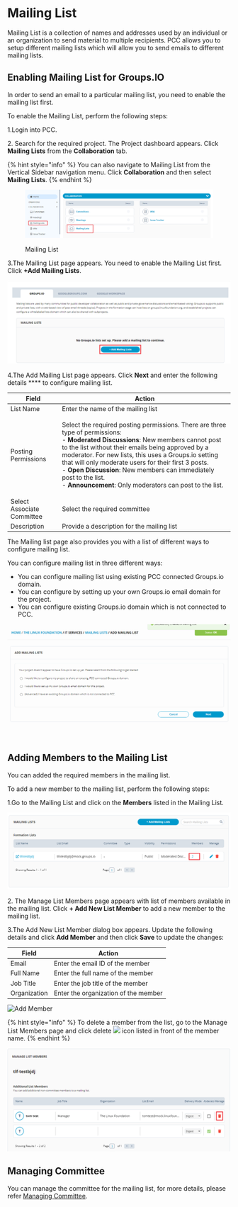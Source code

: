 # Mailing List

Mailing List is a collection of names and addresses used by an individual or an organization to send material to multiple recipients. PCC allows you to setup different mailing lists which will allow you to send emails to different mailing lists.

## Enabling Mailing List for Groups.IO <a href="#enabling-mailing-list" id="enabling-mailing-list"></a>

In order to send an email to a particular mailing list, you need to enable the mailing list first.

To enable the Mailing List, perform the following steps:

1.Login into PCC.

2\. Search for the required project. The Project dashboard appears. Click **Mailing Lists** from the **Collaboration** tab.

{% hint style="info" %}
You can also navigate to Mailing List from the Vertical Sidebar navigation menu. Click **Collaboration** and then select **Mailing Lists**.
{% endhint %}

<figure><img src="../../.gitbook/assets/ML1.png" alt=""><figcaption><p>Mailing List</p></figcaption></figure>

3.The Mailing List page appears. You need to enable the Mailing List first. Click **+Add Mailing Lists**.

![Add Mailing List](<../../.gitbook/assets/Mailing List.png>)

4.The Add Mailing List page appears. Click **Next** and enter the following details \*\*\*\* to configure mailing list.

| **Field**                  | **Action**                                                                                                                                                                                                                                                                                                                                                                                                                                                                                   |
| -------------------------- | -------------------------------------------------------------------------------------------------------------------------------------------------------------------------------------------------------------------------------------------------------------------------------------------------------------------------------------------------------------------------------------------------------------------------------------------------------------------------------------------- |
| List Name                  | Enter the name of the mailing list                                                                                                                                                                                                                                                                                                                                                                                                                                                           |
| Posting Permissions        | <p>Select the required posting permissions. There are three type of permissions:<br>- <strong>Moderated Discussions</strong>: New members cannot post to the list without their emails being approved by a moderator. For new lists, this uses a Groups.io setting that will only moderate users for their first 3 posts.<br>- <strong>Open Discussion</strong>: New members can immediately post to the list.<br>- <strong>Announcement</strong>: Only moderators can post to the list.</p> |
| Select Associate Committee | Select the required committee                                                                                                                                                                                                                                                                                                                                                                                                                                                                |
| Description                | Provide a description for the mailing list                                                                                                                                                                                                                                                                                                                                                                                                                                                   |

The Mailing list page also provides you with a list of different ways to configure mailing list.

You can configure mailing list in three different ways:

* You can configure mailing list using existing PCC connected Groups.io domain.
* You can configure by setting up your own Groups.io email domain for the project.
* You can configure existing Groups.io domain which is not connected to PCC.

![Add Mailing List](<../../.gitbook/assets/Add Mail List.gif>)

## Adding Members to the Mailing List

You can added the required members in the mailing list.

To add a new member to the mailing list, perform the following steps:

1.Go to the Mailing List and click on the **Members** listed in the Mailing List.

![Add Member](../../.gitbook/assets/Member1.png)

2\. The Manage List Members page appears with list of members available in the mailing list. Click **+ Add New List Member** to add a new member to the mailing list.

3.The Add New List Member dialog box appears. Update the following details and click **Add Member** and then click **Save** to update the changes:

| **Field**    | **Action**                           |
| ------------ | ------------------------------------ |
| Email        | Enter the email ID of the member     |
| Full Name    | Enter the full name of the member    |
| Job Title    | Enter the job title of the member    |
| Organization | Enter the organization of the member |

![Add Member](<../../.gitbook/assets/Member Detail.gif>)

{% hint style="info" %}
To delete a member from the list, go to the Manage List Members page and click delete ![](../../.gitbook/assets/Delete\_Icon.png) icon listed in front of the member name.
{% endhint %}

![Delete Member](<../../.gitbook/assets/Delete Member.png>)

## Managing Committee <a href="#managing-committee" id="managing-committee"></a>

You can manage the committee for the mailing list, for more details, please refer [Managing Committee](https://docs.linuxfoundation.org/lfx/project-control-center-pre-release/setup-services-for-a-project/committees-setup-for-a-project).
